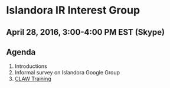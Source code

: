 # Islandora IR Interest Group
## April 28, 2016, 3:00-4:00 PM EST (Skype)

## Agenda
1. Introductions
2. Informal survey on Islandora Google Group
3. [CLAW Training](http://www.google.com/url?q=http%3A%2F%2Fislandora.ca%2Fcontent%2Fislandora-claw-lessons-sign-form&sa=D&sntz=1&usg=AFQjCNE6KqWOG8fDUw_U6Cs-vGtd4L831g)
